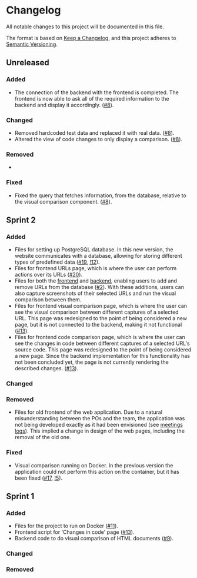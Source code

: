 # Changelog
All notable changes to this project will be documented in this file.

The format is based on [Keep a Changelog](https://keepachangelog.com/en/1.0.0/),
and this project adheres to [Semantic Versioning](https://semver.org/spec/v2.0.0.html).

## Unreleased

### Added
- The connection of the backend with the frontend is completed. The frontend is now able to ask all of the required information to the backend and display it accordingly. ([#8](https://gitlab.com/feup-tbs/ldso2021/t1g1/-/issues/8)).


### Changed
- Removed hardcoded test data and replaced it with real data. ([#8](https://gitlab.com/feup-tbs/ldso2021/t1g1/-/issues/8)).
- Altered the view of code changes to only display a comparison. ([#8](https://gitlab.com/feup-tbs/ldso2021/t1g1/-/issues/8)).
### Removed
- 

### Fixed
- Fixed the query that fetches information, from the database, relative to the visual comparison component. ([#8](https://gitlab.com/feup-tbs/ldso2021/t1g1/-/issues/8)).

## Sprint 2

### Added
- Files for setting up PostgreSQL database. In this new version, the website communicates with a database, allowing for storing different types of predefined data ([#19](https://gitlab.com/feup-tbs/ldso2021/t1g1/-/issues/17), [!12](https://gitlab.com/feup-tbs/ldso2021/t1g1/-/merge_requests/5)).
- Files for frontend URLs page, which is where the user can perform actions over its URLs ([#20](https://gitlab.com/feup-tbs/ldso2021/t1g1/-/issues/20)).
- Files for both the [frontend](https://gitlab.com/feup-tbs/ldso2021/t1g1/-/issues/20) and [backend](https://gitlab.com/feup-tbs/ldso2021/t1g1/-/issues/21), enabling users to add and remove URLs from the database ([#2](https://gitlab.com/feup-tbs/ldso2021/t1g1/-/issues/2)). With these additions, users can also capture screenshots of their selected URLs and run the visual comparison between them.
- Files for frontend visual comparison page, which is where the user can see the visual comparison between different captures of a selected URL. This page was redesigned to the point of being considered a new page, but it is not connected to the backend, making it not functional ([#13](https://gitlab.com/feup-tbs/ldso2021/t1g1/-/issues/13)). 
- Files for frontend code comparison page, which is where the user can see the changes in code between different captures of a selected URL's source code. This page was redesigned to the point of being considered a new page. Since the backend implementation for this functionality has not been concluded yet, the page is not currently rendering the described changes. ([#13](https://gitlab.com/feup-tbs/ldso2021/t1g1/-/issues/13)). 

### Changed

### Removed
- Files for old frontend of the web application. Due to a natural misunderstanding between the POs and the team, the application was not being developed exactly as it had been envisioned (see [meetings logs](https://gitlab.com/feup-tbs/ldso2021/t1g1/-/wikis/Meetings-log)). This implied a change in design of the web pages, including the removal of the old one.

### Fixed

- Visual comparison running on Docker. In the previous version the application could not perform this action on the container, but it has been fixed ([#17](https://gitlab.com/feup-tbs/ldso2021/t1g1/-/issues/17), [!5](https://gitlab.com/feup-tbs/ldso2021/t1g1/-/merge_requests/5)). 

## Sprint 1

### Added
- Files for the project to run on Docker ([#11](https://gitlab.com/feup-tbs/ldso2021/t1g1/-/issues/11)).
- Frontend script for 'Changes in code' page ([#13](https://gitlab.com/feup-tbs/ldso2021/t1g1/-/issues/13)).
- Backend code to do visual comparison of HTML documents ([#9](https://gitlab.com/feup-tbs/ldso2021/t1g1/-/issues/9)).

### Changed

### Removed

[Sprint 1]: https://gitlab.com/feup-tbs/ldso2021/t1g1